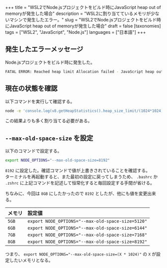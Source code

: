 +++
title = "WSL2でNode.jsプロジェクトをビルド時にJavaScript heap out of memoryが発生した場合"
description = "WSL2に割り当てているメモリが少ないマシンで発生したエラー。"
slug = "WSL2でNode.jsプロジェクトをビルド時にJavaScript heap out of memoryが発生した場合"
draft = false
[taxonomies]
tags = ["WSL2", "JavaScript", "Node.js"]
languages = ["日本語"]
+++

## 発生したエラーメッセージ

Node.jsプロジェクトをビルド時に発生した。

```sh
FATAL ERROR: Reached heap limit Allocation failed - JavaScript heap out of memory
```

## 現在の状態を確認

以下コマンドを実行して確認する。

```sh
node -e 'console.log(v8.getHeapStatistics().heap_size_limit/(1024*1024))'
```

この結果よりも多く割り当てる必要がある。

## `--max-old-space-size` を設定

以下のコマンドで設定する。

```sh
export NODE_OPTIONS="--max-old-space-size=8192"
```

`8192` に設定した。確認コマンドで値が上書きされていることを確認する。\
ターミナルを再起動すると、また最初の設定に戻ってしまうため、 `.bashrc` か `.zshrc` に上記コマンドを記述して恒常化すると毎回設定する手間が省ける。

ちなみに、今回は `8GB` にしたかったので `8192` としたが、他にも値を変更出来る。

| メモリ | 設定値                                            |
| :----- | :------------------------------------------------ |
| `5GB`  | `export NODE_OPTIONS="--max-old-space-size=5120"` |
| `6GB`  | `export NODE_OPTIONS="--max-old-space-size=6144"` |
| `7GB`  | `export NODE_OPTIONS="--max-old-space-size=7168"` |
| `8GB`  | `export NODE_OPTIONS="--max-old-space-size=8192"` |

つまり、 `export NODE_OPTIONS="--max-old-space-size=(X * 1024)"` の `X` が設定したいメモリとなる。
